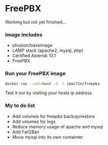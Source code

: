 # FreePBX

Working but not yet finished...

### Image includes

 * phusion/baseimage
 * LAMP stack (apache2, mysql, php)
 * Certified Asterisk 13.1
 * FreePBX
 
### Run your FreePBX image
```bash
docker run --net=host -d -t jmar71n/freepbx
```

Test it out by visiting your hosts ip address.

### My to do list

 * Add volumes for freepbx backup/restore
 * Add volumes for logs
 * Reduce memory usage of apache and mysql
 * Add Fail2Ban
 * Move mysql into its own containter
 
